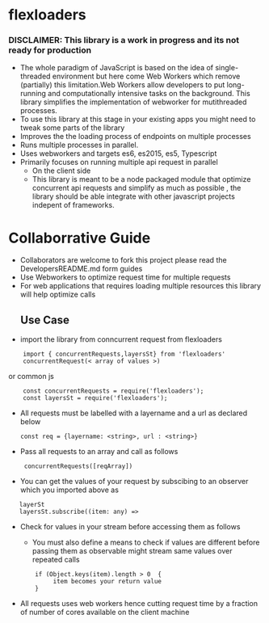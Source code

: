 # flexloaders
### DISCLAIMER: This library is a work in progress and its not ready for production
- The whole paradigm of JavaScript is based on the idea of single-threaded environment but here come Web Workers which remove (partially) this limitation.Web Workers allow developers to put long-running and computationally intensive tasks on the background. This library simplifies the implementation of webworker for mutithreaded processes.
- To use this library at this stage in your existing apps you might need to tweak some parts of the library
- Improves the the loading process of endpoints on multiple processes
- Runs multiple processes in parallel.
- Uses webworkers and targets es6, es2015, es5, Typescript
- Primarily focuses on running multiple api request in parallel
  * On the client side  
  * This library is meant to be a node packaged module that optimize concurrent api requests and simplify as much as possible , the library should be able  integrate with other javascript projects indepent of frameworks.

# Collaborrative Guide 
- Collaborators are welcome to fork this project please read the DevelopersREADME.md form guides
- Use Webworkers to optimize request time for multiple requests 
- For web applications that requires loading multiple resources this library will help optimize calls                        
  ## Use Case 
- import the library from conncurrent request from flexloaders 



```
    import { concurrentRequests,layersSt} from 'flexloaders'
    concurrentRequest(< array of values >)
```
or common js 
```
    const concurrentRequests = require('flexloaders');
    const layersSt = require('flexloaders');
 ```
- All requests must be labelled with a layername and a url as declared below 



    ```const req = {layername: <string>, url : <string>}```



- Pass all requests to an array and call as follows



    ``` concurrentRequests([reqArray])```



- You can get the values of your request by subscibing to an observer which you imported above as 
 ```
    layerSt
    layersSt.subscribe((item: any) =>
```


- Check for values in your stream before accessing them as follows
   * You must also define a means to check if values are different before passing them as observable might stream same values over repeated calls 
    ```
        if (Object.keys(item).length > 0  {
             item becomes your return value 
        }
    ``` 
       
- All requests uses web workers hence cutting request time by a fraction of number of cores available on the client machine

  